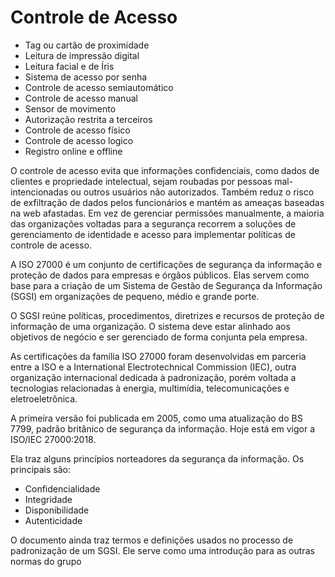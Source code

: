 # Controle de Acesso

- Tag ou cartão de proximidade
-  Leitura de impressão digital
- Leitura facial e de Íris
- Sistema de acesso por senha 
- Controle de acesso semiautomático
- Controle de acesso manual
- Sensor de movimento
- Autorização restrita a terceiros
- Controle de acesso físico
- Controle de acesso logico
- Registro online e offline

O controle de acesso evita que informações confidenciais, como dados de clientes e propriedade 
intelectual, sejam roubadas por pessoas mal-intencionadas ou outros usuários não autorizados. 
Também reduz o risco de exfiltração de dados pelos funcionários e mantém as ameaças baseadas 
na web afastadas. Em vez de gerenciar permissões manualmente, a maioria das organizações 
voltadas para a segurança recorrem a soluções de gerenciamento de identidade e acesso para 
implementar políticas de controle de acesso.


A ISO 27000 é um conjunto de certificações de segurança da informação e proteção de dados 
para empresas e órgãos públicos. Elas servem como base para a criação de um Sistema de 
Gestão de Segurança da Informação (SGSI) em organizações de pequeno, médio e grande 
porte. 

O SGSI reúne políticas, procedimentos, diretrizes e recursos de proteção de informação de uma 
organização. O sistema deve estar alinhado aos objetivos de negócio e ser gerenciado de forma 
conjunta pela empresa.

As certificações da família ISO 27000 foram desenvolvidas em parceria entre a ISO e a 
International Electrotechnical Commission (IEC), outra organização internacional dedicada à 
padronização, porém voltada a tecnologias relacionadas à energia, multimídia, 
telecomunicações e eletroeletrônica.

A primeira versão foi publicada em 2005, como uma atualização do BS 7799, padrão britânico 
de segurança da informação. Hoje está em vigor a ISO/IEC 27000:2018. 

Ela traz alguns princípios norteadores da segurança da informação. Os principais são:
- Confidencialidade
- Integridade
- Disponibilidade
- Autenticidade

O documento ainda traz termos e definições usados no processo de padronização de um SGSI. 
Ele serve como uma introdução para as outras normas do grupo